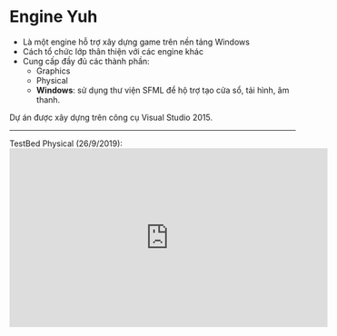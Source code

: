 # Engine Yuh
<ul>
  <li>Là một engine hỗ trợ xây dựng game trên nền tảng Windows</li>
  <li>Cách tổ chức lớp thân thiện với các engine khác</li>
  <li>Cung cấp đầy đủ các thành phần:
      <ul>
          <li>Graphics</li>
          <li>Physical</li>
          <li>
            <b>Windows</b>: sử dụng thư viện SFML để hộ trợ tạo cửa sổ, tải hình, âm thanh.
          </li>
      </ul>

</ul>
Dự án được xây dựng trên công cụ Visual Studio 2015.

<hr>
TestBed Physical (26/9/2019):
<iframe width="560" height="315" src="https://www.youtube.com/embed/_L_Wbc4LD6Q" frameborder="0" allow="accelerometer; autoplay; encrypted-media; gyroscope; picture-in-picture" allowfullscreen></iframe>
